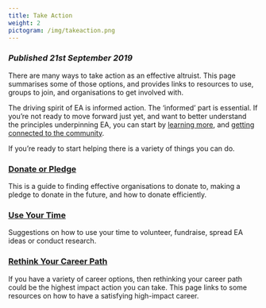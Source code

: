 ```yaml
---
title: Take Action
weight: 2
pictogram: /img/takeaction.png
---
```


### _Published 21st September 2019_

There are many ways to take action as an effective altruist. This page summarises some of those options, and provides links to resources to use, groups to join, and organisations to get involved with.

The driving spirit of EA is informed action. The ‘informed’ part is essential. If you’re not ready to move forward just yet, and want to better understand the principles underpinning EA, you can start by <a target="_blank" href="/learn/">learning more</a>, and <a target="_blank" href="/learn/connect/">getting connected to the community</a>.



If you’re ready to start helping there is a variety of things you can do.



### [Donate or Pledge](/take_action/donate/)
This is a guide to finding effective organisations to donate to, making a pledge to donate in the future, and how to donate efficiently.

### [Use Your Time](/take_action/use-your-time/)
Suggestions on how to use your time to volunteer, fundraise, spread EA ideas or conduct research.

### [Rethink Your Career Path](/take_action/career/)
If you have a variety of career options, then rethinking your career path could be the highest impact action you can take. This page links to some resources on how to have a satisfying high-impact career.
